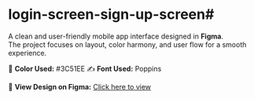 # login-screen-sign-up-screen#

A clean and user-friendly mobile app interface designed in **Figma**.  
The project focuses on layout, color harmony, and user flow for a smooth experience.

🎨 **Color Used:** #3C51EE
✍️ **Font Used:** Poppins  

🔗 **View Design on Figma:** [Click here to view]([https://www.figma.com/file/your-public-figma-link](https://www.figma.com/design/978rMUfIo7lE4VFrNzQpNc/Untitled?node-id=2-2&t=6zU7x4qHyZ59nAXu-1))
